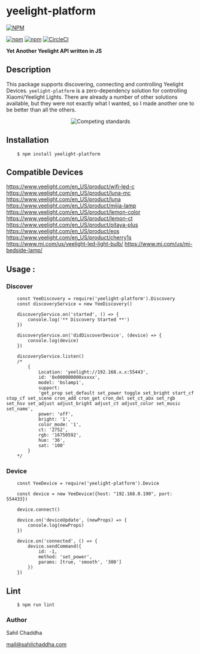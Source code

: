 # yeelight-platform

[![NPM](https://nodei.co/npm/yeelight-platform.png?downloads=true&downloadRank=true&stars=true)](https://nodei.co/npm/yeelight-platform/)

[![npm](https://img.shields.io/npm/dm/yeelight-platform.svg)](https://www.npmjs.com/package/yeelight-platform)
[![npm](https://img.shields.io/npm/v/yeelight-platform.svg)](https://www.npmjs.com/package/yeelight-platform)
[![CircleCI](https://circleci.com/gh/sahilchaddha/yeelight-platform.svg?style=svg)](https://circleci.com/gh/sahilchaddha/yeelight-platform)


**Yet Another Yeelight API written in JS**

## Description

This package supports discovering, connecting and controlling Yeelight Devices.
`yeelight-platform` is a zero-dependency solution for controlling Xiaomi/Yeelight Lights. There are already a number of other solutions available, but they were not exactly what I wanted, so I made another one to be better than all the others.

<p align="center">
  <!-- Why isn't there Markdown for centered images? -->
  <img src="https://imgs.xkcd.com/comics/standards.png" alt="Competing standards">
</p>

## Installation

```shell
    $ npm install yeelight-platform
```

## Compatible Devices

https://www.yeelight.com/en_US/product/wifi-led-c
https://www.yeelight.com/en_US/product/luna-mc
https://www.yeelight.com/en_US/product/luna
https://www.yeelight.com/en_US/product/mijia-lamp
https://www.yeelight.com/en_US/product/lemon-color
https://www.yeelight.com/en_US/product/lemon-ct
https://www.yeelight.com/en_US/product/pitaya-plus
https://www.yeelight.com/en_US/product/eos
https://www.yeelight.com/en_US/product/cherry1s
https://www.mi.com/us/yeelight-led-light-bulb/
https://www.mi.com/us/mi-bedside-lamp/

## Usage : 

### Discover

```
    const YeeDiscovery = require('yeelight-platform').Discovery
    const discoveryService = new YeeDiscovery()

    discoveryService.on('started', () => {
        console.log('** Discovery Started **')
    })

    discoveryService.on('didDiscoverDevice', (device) => {
        console.log(device)
    })

    discoveryService.listen()
    /*
        {
            Location: 'yeelight://192.168.x.x:55443',
            id: '0x000000000xxxxx',
            model: 'bslamp1',
            support:
            'get_prop set_default set_power toggle set_bright start_cf stop_cf set_scene cron_add cron_get cron_del set_ct_abx set_rgb set_hsv set_adjust adjust_bright adjust_ct adjust_color set_music set_name',
            power: 'off',
            bright: '1',
            color_mode: '1',
            ct: '2752',
            rgb: '16750592',
            hue: '36',
            sat: '100'
        }
    */
```

### Device

```
    const YeeDevice = require('yeelight-platform').Device

    const device = new YeeDevice({host: "192.168.0.190", port: 554433})

    device.connect()

    device.on('deviceUpdate', (newProps) => {
        console.log(newProps)
    })
    
    device.on('connected', () => {
        device.sendCommand({
            id: -1,
            method: 'set_power',
            params: [true, 'smooth', '300']
        })
    })    

```

## Lint

```shell
    $ npm run lint
```

### Author

Sahil Chaddha

mail@sahilchaddha.com
